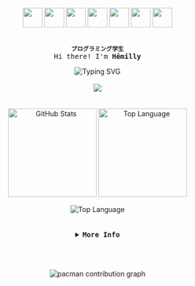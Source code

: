 <div align="center" style="display: inline_block"><br>
  <img width="40" src="https://cdn.jsdelivr.net/gh/devicons/devicon@latest/icons/javascript/javascript-original.svg" />
  <img width="40" src="https://cdn.jsdelivr.net/gh/devicons/devicon@latest/icons/html5/html5-original.svg" />
  <img width="40" src="https://cdn.jsdelivr.net/gh/devicons/devicon@latest/icons/css3/css3-original.svg" />
  <img width="40" src="https://cdn.jsdelivr.net/gh/devicons/devicon@latest/icons/git/git-original.svg" />
  <img width="40" src="https://cdn.jsdelivr.net/gh/devicons/devicon@latest/icons/python/python-original.svg" />
  <img width="40" src="https://cdn.jsdelivr.net/gh/devicons/devicon@latest/icons/photoshop/photoshop-original.svg" />
  <img width="40" src="https://cdn.jsdelivr.net/gh/devicons/devicon@latest/icons/figma/figma-original.svg" />
  
</div>

<br>

<div align="center">
  
  <b>`プログラミング学生`</b>
  <samp>
      <br>
      Hi there! I'm <b>Hêmilly</b>
  </samp>
</div>



<div align="center" width="100%">
  <img src="https://readme-typing-svg.herokuapp.com?font=Pixelify+Sans&weight=500&duration=4000&pause=500&color=FF79C6&center=true&width=435&lines=I+am+from+Brazil;I'm+a+student+of+ADS;Analysis+and+Systems+Development;I'm+also+a+Designer;Welcome!" alt="Typing SVG"/>
</div>

<br>

<div align="center">
  <img src="https://img.shields.io/badge/milly-%E2%99%A1?color=black" />
</div>
      
<br>
<br>
      
<div align="center">
  <img height=180 align="center" alt="GitHub Stats" src="http://github-profile-summary-cards.vercel.app/api/cards/stats?username=Hemilly-pg&theme=jolly"/>
  <img height=180 align="center" alt="Top Language" src="http://github-profile-summary-cards.vercel.app/api/cards/repos-per-language?username=Hemilly-pg&theme=jolly"/>
  <br>
  <br>
  <img align="center" alt="Top Language" src="http://github-profile-summary-cards.vercel.app/api/cards/profile-details?username=Hemilly-pg&theme=jolly"/>
</div>


<br>
<br>

<details align="center">  
  <summary>
      <samp>
        <b>More Info</b>
      </samp>
  </summary>
  
<br>

##

<br>


<div align="center">
  <p align="center">
      <samp>
         ♡
         ⊹
         ⊹
         ⊹
         ♡
      </samp>
  </p>
</div>
<br>

</details>

##

<br>


<br>

<div align="center">
  <source media="(prefers-color-scheme: dark)" srcset="https://raw.githubusercontent.com/Hemilly-pg/Hemilly-pg/output/pacman-contribution-graph-dark.svg">
  <source media="(prefers-color-scheme: light)" srcset="https://raw.githubusercontent.com/Hemilly-pg/Hemilly-pg/output/pacman-contribution-graph.svg">
  <img alt="pacman contribution graph" src="https://raw.githubusercontent.com/Hemilly-pg/Hemilly-pg/output/pacman-contribution-graph.svg">
</div>

###
